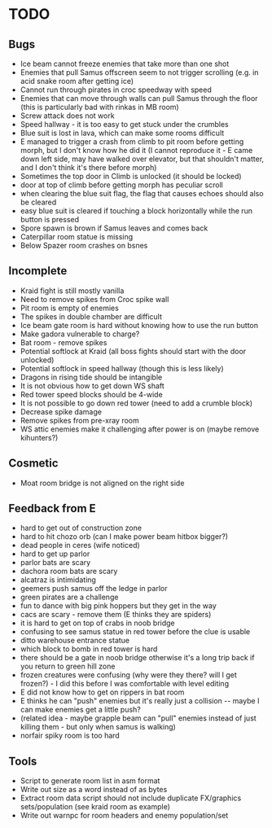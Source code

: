TODO
====

Bugs
----

* Ice beam cannot freeze enemies that take more than one shot
* Enemies that pull Samus offscreen seem to not trigger scrolling (e.g.
    in acid snake room after getting ice)
* Cannot run through pirates in croc speedway with speed
* Enemies that can move through walls can pull Samus through the floor
    (this is particularly bad with rinkas in MB room)
* Screw attack does not work
* Speed hallway - it is too easy to get stuck under the crumbles
* Blue suit is lost in lava, which can make some rooms difficult
* E managed to trigger a crash from climb to pit room before getting
    morph, but I don't know how he did it (I cannot reproduce it - E
    came down left side, may have walked over elevator, but that
    shouldn't matter, and I don't think it's there before morph)
* Sometimes the top door in Climb is unlocked (it should be locked)
* door at top of climb before getting morph has peculiar scroll
* when clearing the blue suit flag, the flag that causes echoes should
    also be cleared
* easy blue suit is cleared if touching a block horizontally while the
    run button is pressed
* Spore spawn is brown if Samus leaves and comes back
* Caterpillar room statue is missing
* Below Spazer room crashes on bsnes

Incomplete
----------

* Kraid fight is still mostly vanilla
* Need to remove spikes from Croc spike wall
* Pit room is empty of enemies
* The spikes in double chamber are difficult
* Ice beam gate room is hard without knowing how to use the run button
* Make gadora vulnerable to charge?
* Bat room - remove spikes
* Potential softlock at Kraid (all boss fights should start with the
    door unlocked)
* Potential softlock in speed hallway (though this is less likely)
* Dragons in rising tide should be intangible
* It is not obvious how to get down WS shaft
* Red tower speed blocks should be 4-wide
* It is not possible to go down red tower (need to add a crumble block)
* Decrease spike damage
* Remove spikes from pre-xray room
* WS attic enemies make it challenging after power is on (maybe remove
  kihunters?)

Cosmetic
--------

* Moat room bridge is not aligned on the right side

Feedback from E
---------------

* hard to get out of construction zone
* hard to hit chozo orb (can I make power beam hitbox bigger?)
* dead people in ceres (wife noticed)
* hard to get up parlor
* parlor bats are scary
* dachora room bats are scary
* alcatraz is intimidating
* geemers push samus off the ledge in parlor
* green pirates are a challenge
* fun to dance with big pink hoppers but they get in the way
* cacs are scary - remove them (E thinks they are spiders)
* it is hard to get on top of crabs in noob bridge
* confusing to see samus statue in red tower before the clue is usable
* ditto warehouse entrance statue
* which block to bomb in red tower is hard
* there should be a gate in noob bridge otherwise it's a long trip back
    if you return to green hill zone
* frozen creatures were confusing (why were they there? will I get
    frozen?) - I did this before I was comfortable with level editing
* E did not know how to get on rippers in bat room
* E thinks he can "push" enemies but it's really just a collision --
    maybe I can make enemies get a little push?
* (related idea - maybe grapple beam can "pull" enemies instead of just
    killing them - but only when samus is walking)
* norfair spiky room is too hard

Tools
-----

* Script to generate room list in asm format
* Write out size as a word instead of as bytes
* Extract room data script should not include duplicate FX/graphics
    sets/population (see kraid room as example)
* Write out warnpc for room headers and enemy population/set
